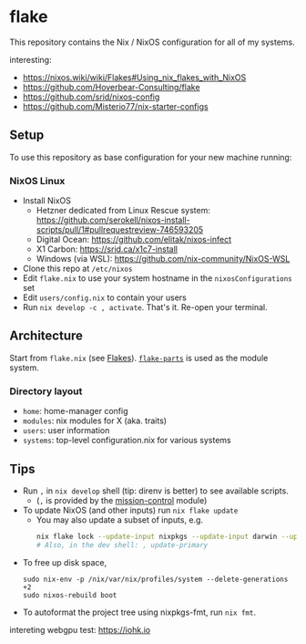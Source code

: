 # flake

This repository contains the Nix / NixOS configuration for all of my systems. 

interesting:
- <https://nixos.wiki/wiki/Flakes#Using_nix_flakes_with_NixOS>
- <https://github.com/Hoverbear-Consulting/flake>
- <https://github.com/srid/nixos-config>
- <https://github.com/Misterio77/nix-starter-configs>

## Setup

To use this repository as base configuration for your new machine running:

### NixOS Linux

- Install NixOS
  - Hetzner dedicated from Linux Rescue system: https://github.com/serokell/nixos-install-scripts/pull/1#pullrequestreview-746593205
  - Digital Ocean: https://github.com/elitak/nixos-infect
  - X1 Carbon: https://srid.ca/x1c7-install
  - Windows (via WSL): https://github.com/nix-community/NixOS-WSL
- Clone this repo at `/etc/nixos`
- Edit `flake.nix` to use your system hostname in the `nixosConfigurations` set
- Edit `users/config.nix` to contain your users
- Run `nix develop -c , activate`. That's it. Re-open your terminal.

## Architecture

Start from `flake.nix` (see [Flakes](https://nixos.wiki/wiki/Flakes)). [`flake-parts`](https://flake.parts/) is used as the module system. 

### Directory layout 

- `home`: home-manager config
- `modules`: nix modules for X (aka. traits)
- `users`: user information
- `systems`: top-level configuration.nix for various systems

## Tips

- Run `,` in `nix develop` shell (tip: direnv is better) to see available scripts.
  - (`,` is provided by the [mission-control](https://github.com/Platonic-Systems/mission-control) module)
- To update NixOS (and other inputs) run `nix flake update`
  - You may also update a subset of inputs, e.g.
      ```sh
      nix flake lock --update-input nixpkgs --update-input darwin --update-input home-manager
      # Also, in the dev shell: , update-primary
      ```
- To free up disk space,
    ```sh-session
    sudo nix-env -p /nix/var/nix/profiles/system --delete-generations +2
    sudo nixos-rebuild boot
    ```
- To autoformat the project tree using nixpkgs-fmt, run `nix fmt`.

intereting webgpu test: https://iohk.io